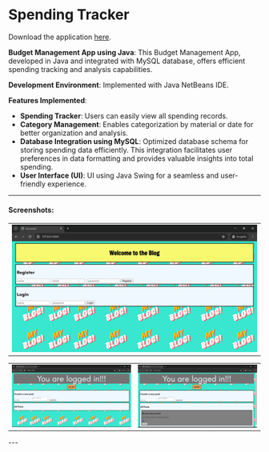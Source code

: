 # Spending Tracker

Download the application [here](https://github.com/Akshaya21513/Spending-Tracker/releases).

**Budget Management App using Java**: This Budget Management App, developed in Java and integrated with MySQL database, offers efficient spending tracking and analysis capabilities.

**Development Environment**: Implemented with Java NetBeans IDE.

**Features Implemented**:
- **Spending Tracker**: Users can easily view all spending records.
- **Category Management**: Enables categorization by material or date for better organization and analysis.
- **Database Integration using MySQL**: Optimized database schema for storing spending data efficiently. This integration facilitates user preferences in data formatting and provides valuable insights into total spending.
- **User Interface (UI)**: UI using Java Swing for a seamless and user-friendly experience.

---

#### Screenshots:

<table>
   <tr>
      <td align="center"><img src="home.png" alt="HomePage"></td>
   </tr> 
</table> 
<table>
  <tr>
    <td align="center"><img src="page1.png" alt="page1"></td>
    <td align="center"><img src="page2.png" alt="page2"></td>
</table>
---



